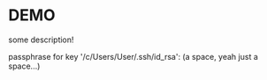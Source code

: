 # DEMO

some description!

passphrase for key '/c/Users/User/.ssh/id_rsa': (a space, yeah just a space...)
